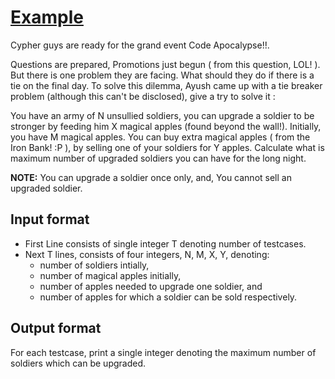 # [Example][link]

Cypher guys are ready for the grand event Code Apocalypse!!.

Questions are prepared, Promotions just begun ( from this question, LOL! ). But there is one problem they are facing. What should they do if there is a tie on the final day.
To solve this dilemma, Ayush came up with a tie breaker problem (although this can't be disclosed), give a try to solve it :

You have an army of N unsullied soldiers, you can upgrade a soldier to be stronger by feeding him X magical apples (found beyond the wall!). Initially, you have M magical apples.
You can buy extra magical apples ( from the Iron Bank! :P ), by selling one of your soldiers for Y apples.
Calculate what is maximum number of upgraded soldiers you can have for the long night.

**NOTE:** You can upgrade a soldier once only, and, You cannot sell an upgraded soldier.

## Input format

- First Line consists of single integer T denoting number of testcases.
- Next T lines, consists of four integers, N, M, X, Y, denoting:
  - number of soldiers intially,
  - number of magical apples initially,
  - number of apples needed to upgrade one soldier, and
  - number of apples for which a soldier can be sold respectively.

## Output format

For each testcase, print a single integer denoting the maximum number of soldiers which can be upgraded.

[link]: https://www.hackerearth.com/practice/algorithms/searching/binary-search/practice-problems/algorithm/code-apocalypse-30-coming-soon/
